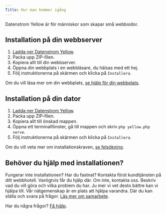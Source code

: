 ```yaml
---
Title: Hur man kommer igång
---
```

Datenstrom Yellow är för människor som skapar små webbsidor.

## Installation på din webbserver

1. [Ladda ner Datenstrom Yellow](https://github.com/datenstrom/yellow/archive/refs/heads/main.zip).
2. Packa upp ZIP-filen.
3. Kopiera allt till din webbserver. 
4. Öppna din webbplats i en webbläsare, du hälsas med ett hej.
5. Följ instruktionerna på skärmen och klicka på `Installera`.

Om du vill läsa mer om din webbplats, [se hjälp för din webbplats](.).

## Installation på din dator

1. [Ladda ner Datenstrom Yellow](https://github.com/datenstrom/yellow/archive/refs/heads/main.zip).
2. Packa upp ZIP-filen.
3. Kopiera allt till önskad mappen.
4. Öppna ett terminalfönster, gå till mappen och skriv `php yellow.php serve`.
5. Följ instruktionerna på skärmen och klicka på `Installera`.

Om du vill veta mer om installationskraven, [se felsökning](troubleshooting).

## Behöver du hjälp med installationen?

Fungerar inte installationen? Har du fastnat? Kontakta först kundtjänsten på ditt webbhotell. Vanligtvis får du hjälp där. Om inte, kontakta oss. Beskriv vad du vill göra och vilka problem du har. Ju mer vi vet desto bättre kan vi hjälpa till. Vår nätgemenskap är en plats att hjälpa varandra. Där du kan ställa och svara på frågor. [Läs mer om samarbete](contributing-guidelines).

Har du några frågor? [Få hjälp](.).
